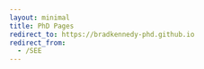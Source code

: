 ```yaml
---
layout: minimal
title: PhD Pages
redirect_to: https://bradkennedy-phd.github.io
redirect_from:
  - /SEE
---
```

